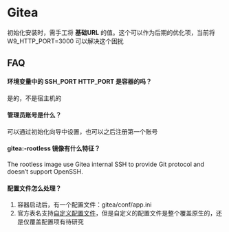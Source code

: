 # Gitea

初始化安装时，需手工将 **基础URL** 的值。这个可以作为后期的优化项，当前将 W9_HTTP_PORT=3000 可以解决这个困扰

## FAQ

#### 环境变量中的 SSH_PORT HTTP_PORT 是容器的吗？

是的，不是宿主机的

#### 管理员账号是什么？

可以通过初始化向导中设置，也可以之后注册第一个账号

#### gitea:-rootless 镜像有什么特征？

The rootless image use Gitea internal SSH to provide Git protocol and doesn’t support OpenSSH.

#### 配置文件怎么处理？

1. 容器启动后，有一个配置文件：gitea/conf/app.ini
2. 官方表名支持[自定义配置文件](https://docs.gitea.io/zh-cn/install-with-docker/#%E8%87%AA%E5%AE%9A%E4%B9%89)，但是自定义的配置文件是整个覆盖原生的，还是仅覆盖配置项有待研究
